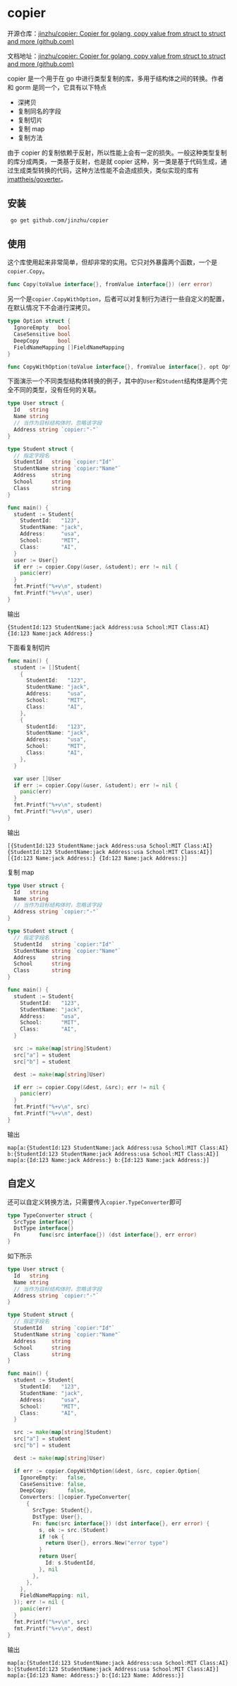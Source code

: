 # copier

开源仓库：[jinzhu/copier: Copier for golang, copy value from struct to struct and more (github.com)](https://github.com/jinzhu/copier)

文档地址：[jinzhu/copier: Copier for golang, copy value from struct to struct and more (github.com)](https://github.com/jinzhu/copier#readme)

copier 是一个用于在 go 中进行类型复制的库，多用于结构体之间的转换。作者和 gorm 是同一个，它具有以下特点

- 深拷贝
- 复制同名的字段
- 复制切片
- 复制 map
- 复制方法

由于 copier 的复制依赖于反射，所以性能上会有一定的损失。一般这种类型复制的库分成两类，一类基于反射，也是就 copier 这种，另一类是基于代码生成，通过生成类型转换的代码，这种方法性能不会造成损失，类似实现的库有[jmattheis/goverter](https://github.com/jmattheis/goverter)。

## 安装

```sh
 go get github.com/jinzhu/copier
```

## 使用

这个库使用起来非常简单，但却非常的实用。它只对外暴露两个函数，一个是`copier.Copy`。

```go
func Copy(toValue interface{}, fromValue interface{}) (err error)
```

另一个是`copier.CopyWithOption`，后者可以对复制行为进行一些自定义的配置，在默认情况下不会进行深拷贝。

```go
type Option struct {
  IgnoreEmpty   bool
  CaseSensitive bool
  DeepCopy      bool
  FieldNameMapping []FieldNameMapping
}

func CopyWithOption(toValue interface{}, fromValue interface{}, opt Option) (err error)
```

下面演示一个不同类型结构体转换的例子，其中的`User`和`Student`结构体是两个完全不同的类型，没有任何的关联。

```go
type User struct {
  Id   string
  Name string
  // 当作为目标结构体时，忽略该字段
  Address string `copier:"-"`
}

type Student struct {
  // 指定字段名
  StudentId   string `copier:"Id"`
  StudentName string `copier:"Name"`
  Address     string
  School      string
  Class       string
}

func main() {
  student := Student{
    StudentId:   "123",
    StudentName: "jack",
    Address:     "usa",
    School:      "MIT",
    Class:       "AI",
  }
  user := User{}
  if err := copier.Copy(&user, &student); err != nil {
    panic(err)
  }
  fmt.Printf("%+v\n", student)
  fmt.Printf("%+v\n", user)
}
```

输出

```
{StudentId:123 StudentName:jack Address:usa School:MIT Class:AI}
{Id:123 Name:jack Address:}
```

下面看复制切片

```go
func main() {
  student := []Student{
    {
      StudentId:   "123",
      StudentName: "jack",
      Address:     "usa",
      School:      "MIT",
      Class:       "AI",
    },
    {
      StudentId:   "123",
      StudentName: "jack",
      Address:     "usa",
      School:      "MIT",
      Class:       "AI",
    },
  }

  var user []User
  if err := copier.Copy(&user, &student); err != nil {
    panic(err)
  }
  fmt.Printf("%+v\n", student)
  fmt.Printf("%+v\n", user)
}
```

输出

```
[{StudentId:123 StudentName:jack Address:usa School:MIT Class:AI} {StudentId:123 StudentName:jack Address:usa School:MIT Class:AI}]
[{Id:123 Name:jack Address:} {Id:123 Name:jack Address:}]
```

复制 map

```go
type User struct {
  Id   string
  Name string
  // 当作为目标结构体时，忽略该字段
  Address string `copier:"-"`
}

type Student struct {
  // 指定字段名
  StudentId   string `copier:"Id"`
  StudentName string `copier:"Name"`
  Address     string
  School      string
  Class       string
}

func main() {
  student := Student{
    StudentId:   "123",
    StudentName: "jack",
    Address:     "usa",
    School:      "MIT",
    Class:       "AI",
  }

  src := make(map[string]Student)
  src["a"] = student
  src["b"] = student

  dest := make(map[string]User)

  if err := copier.Copy(&dest, &src); err != nil {
    panic(err)
  }
  fmt.Printf("%+v\n", src)
  fmt.Printf("%+v\n", dest)
}

```

输出

```
map[a:{StudentId:123 StudentName:jack Address:usa School:MIT Class:AI} b:{StudentId:123 StudentName:jack Address:usa School:MIT Class:AI}]
map[a:{Id:123 Name:jack Address:} b:{Id:123 Name:jack Address:}]
```

## 自定义

还可以自定义转换方法，只需要传入`copier.TypeConverter`即可

```go
type TypeConverter struct {
  SrcType interface{}
  DstType interface{}
  Fn      func(src interface{}) (dst interface{}, err error)
}
```

如下所示

```go
type User struct {
  Id   string
  Name string
  // 当作为目标结构体时，忽略该字段
  Address string `copier:"-"`
}

type Student struct {
  // 指定字段名
  StudentId   string `copier:"Id"`
  StudentName string `copier:"Name"`
  Address     string
  School      string
  Class       string
}

func main() {
  student := Student{
    StudentId:   "123",
    StudentName: "jack",
    Address:     "usa",
    School:      "MIT",
    Class:       "AI",
  }

  src := make(map[string]Student)
  src["a"] = student
  src["b"] = student

  dest := make(map[string]User)

  if err := copier.CopyWithOption(&dest, &src, copier.Option{
    IgnoreEmpty:   false,
    CaseSensitive: false,
    DeepCopy:      false,
    Converters: []copier.TypeConverter{
      {
        SrcType: Student{},
        DstType: User{},
        Fn: func(src interface{}) (dst interface{}, err error) {
          s, ok := src.(Student)
          if !ok {
            return User{}, errors.New("error type")
          }
          return User{
            Id: s.StudentId,
          }, nil
        },
      },
    },
    FieldNameMapping: nil,
  }); err != nil {
    panic(err)
  }
  fmt.Printf("%+v\n", src)
  fmt.Printf("%+v\n", dest)
}
```

输出

```
map[a:{StudentId:123 StudentName:jack Address:usa School:MIT Class:AI} b:{StudentId:123 StudentName:jack Address:usa School:MIT Class:AI}]
map[a:{Id:123 Name: Address:} b:{Id:123 Name: Address:}]
```
